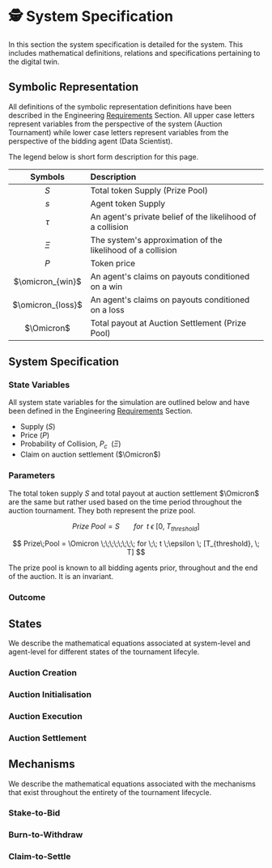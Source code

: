 # 🕵️ System Specification

In this section the system specification is detailed for the system. This includes mathematical definitions, relations and specifications pertaining to the digital twin.

## Symbolic Representation

All definitions of the symbolic representation definitions have been described in the Engineering [Requirements](5_Requirements.md) Section. All upper case letters represent variables from the perspective of the system (Auction Tournament) while lower case letters represent variables from the perspective of the bidding agent (Data Scientist).

The legend below is short form description for this page.

| Symbols | Description |
| :---: | :--- | 
| $S$ | Total token Supply (Prize Pool) |
| $s$ | Agent token Supply |
| $\tau$ | An agent's private belief of the likelihood of a collision |
| $\Xi$ | The system's approximation of the likelihood of a collision |
| $P$ | Token price |
| $\omicron_{win}$ | An agent's claims on payouts conditioned on a win |
| $\omicron_{loss}$ | An agent's claims on payouts conditioned on a loss |
| $\Omicron$ | Total payout at Auction Settlement (Prize Pool)|


## System Specification
### State Variables

All system state variables for the simulation are outlined below and have been defined in the Engineering [Requirements](5_Requirements.md) Section.

* Supply ($S$)
* Price ($P$)
* Probability of Collision, $P_c\;$ ($\Xi$)
* Claim on auction settlement ($\Omicron$)


### Parameters

The total token supply $S$ and total payout at auction settlement $\Omicron$ are the same but rather used based on the time period throughout the auction tournament. They both represent the prize pool.

$$
    Prize\;Pool = S \;\;\;\;\;\;\;\; for \;\; t \;\epsilon \; [0, \; T_{threshold}] 
$$

$$
    Prize\;Pool = \Omicron \;\;\;\;\;\;\;\; for \;\; t \;\epsilon \; [T_{threshold}, \; T] 
$$

The prize pool is known to all bidding agents prior, throughout and the end of the auction. It is an invariant.

### Outcome

## States
We describe the mathematical equations associated at system-level and agent-level for different states of the tournament lifecyle.

### Auction Creation


### Auction Initialisation


### Auction Execution


### Auction Settlement

## Mechanisms
We describe the mathematical equations associated with the mechanisms that exist throughout the entirety of the tournament lifecycle.

### Stake-to-Bid


### Burn-to-Withdraw


### Claim-to-Settle

